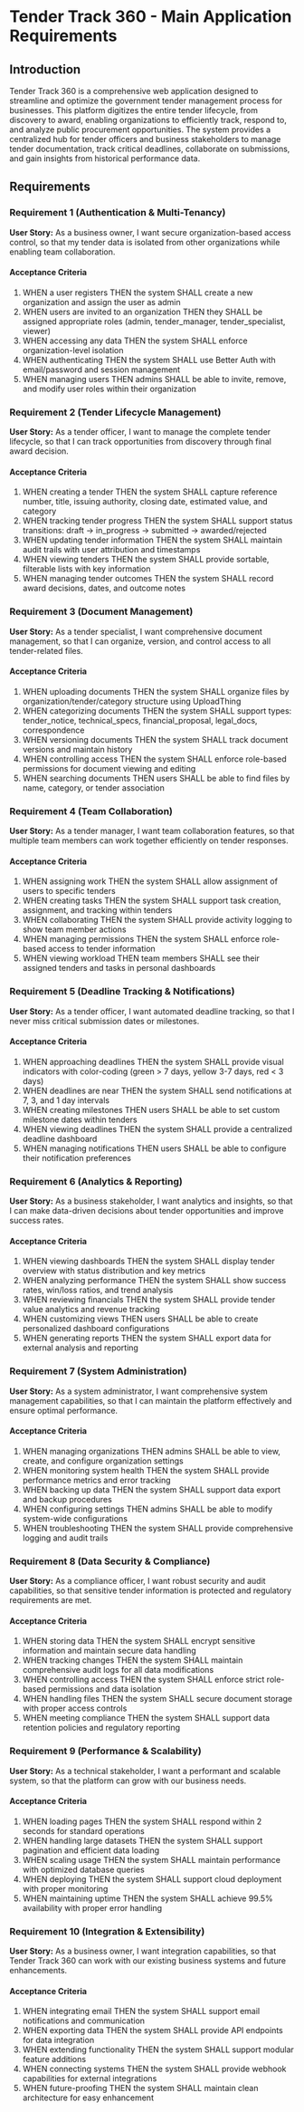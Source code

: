 # Tender Track 360 - Main Application Requirements

## Introduction

Tender Track 360 is a comprehensive web application designed to streamline and optimize the government tender management process for businesses. This platform digitizes the entire tender lifecycle, from discovery to award, enabling organizations to efficiently track, respond to, and analyze public procurement opportunities. The system provides a centralized hub for tender officers and business stakeholders to manage tender documentation, track critical deadlines, collaborate on submissions, and gain insights from historical performance data.

## Requirements

### Requirement 1 (Authentication & Multi-Tenancy)

**User Story:** As a business owner, I want secure organization-based access control, so that my tender data is isolated from other organizations while enabling team collaboration.

#### Acceptance Criteria

1. WHEN a user registers THEN the system SHALL create a new organization and assign the user as admin
2. WHEN users are invited to an organization THEN they SHALL be assigned appropriate roles (admin, tender_manager, tender_specialist, viewer)
3. WHEN accessing any data THEN the system SHALL enforce organization-level isolation
4. WHEN authenticating THEN the system SHALL use Better Auth with email/password and session management
5. WHEN managing users THEN admins SHALL be able to invite, remove, and modify user roles within their organization

### Requirement 2 (Tender Lifecycle Management)

**User Story:** As a tender officer, I want to manage the complete tender lifecycle, so that I can track opportunities from discovery through final award decision.

#### Acceptance Criteria

1. WHEN creating a tender THEN the system SHALL capture reference number, title, issuing authority, closing date, estimated value, and category
2. WHEN tracking tender progress THEN the system SHALL support status transitions: draft → in_progress → submitted → awarded/rejected
3. WHEN updating tender information THEN the system SHALL maintain audit trails with user attribution and timestamps
4. WHEN viewing tenders THEN the system SHALL provide sortable, filterable lists with key information
5. WHEN managing tender outcomes THEN the system SHALL record award decisions, dates, and outcome notes

### Requirement 3 (Document Management)

**User Story:** As a tender specialist, I want comprehensive document management, so that I can organize, version, and control access to all tender-related files.

#### Acceptance Criteria

1. WHEN uploading documents THEN the system SHALL organize files by organization/tender/category structure using UploadThing
2. WHEN categorizing documents THEN the system SHALL support types: tender_notice, technical_specs, financial_proposal, legal_docs, correspondence
3. WHEN versioning documents THEN the system SHALL track document versions and maintain history
4. WHEN controlling access THEN the system SHALL enforce role-based permissions for document viewing and editing
5. WHEN searching documents THEN users SHALL be able to find files by name, category, or tender association

### Requirement 4 (Team Collaboration)

**User Story:** As a tender manager, I want team collaboration features, so that multiple team members can work together efficiently on tender responses.

#### Acceptance Criteria

1. WHEN assigning work THEN the system SHALL allow assignment of users to specific tenders
2. WHEN creating tasks THEN the system SHALL support task creation, assignment, and tracking within tenders
3. WHEN collaborating THEN the system SHALL provide activity logging to show team member actions
4. WHEN managing permissions THEN the system SHALL enforce role-based access to tender information
5. WHEN viewing workload THEN team members SHALL see their assigned tenders and tasks in personal dashboards

### Requirement 5 (Deadline Tracking & Notifications)

**User Story:** As a tender officer, I want automated deadline tracking, so that I never miss critical submission dates or milestones.

#### Acceptance Criteria

1. WHEN approaching deadlines THEN the system SHALL provide visual indicators with color-coding (green > 7 days, yellow 3-7 days, red < 3 days)
2. WHEN deadlines are near THEN the system SHALL send notifications at 7, 3, and 1 day intervals
3. WHEN creating milestones THEN users SHALL be able to set custom milestone dates within tenders
4. WHEN viewing deadlines THEN the system SHALL provide a centralized deadline dashboard
5. WHEN managing notifications THEN users SHALL be able to configure their notification preferences

### Requirement 6 (Analytics & Reporting)

**User Story:** As a business stakeholder, I want analytics and insights, so that I can make data-driven decisions about tender opportunities and improve success rates.

#### Acceptance Criteria

1. WHEN viewing dashboards THEN the system SHALL display tender overview with status distribution and key metrics
2. WHEN analyzing performance THEN the system SHALL show success rates, win/loss ratios, and trend analysis
3. WHEN reviewing financials THEN the system SHALL provide tender value analytics and revenue tracking
4. WHEN customizing views THEN users SHALL be able to create personalized dashboard configurations
5. WHEN generating reports THEN the system SHALL export data for external analysis and reporting

### Requirement 7 (System Administration)

**User Story:** As a system administrator, I want comprehensive system management capabilities, so that I can maintain the platform effectively and ensure optimal performance.

#### Acceptance Criteria

1. WHEN managing organizations THEN admins SHALL be able to view, create, and configure organization settings
2. WHEN monitoring system health THEN the system SHALL provide performance metrics and error tracking
3. WHEN backing up data THEN the system SHALL support data export and backup procedures
4. WHEN configuring settings THEN admins SHALL be able to modify system-wide configurations
5. WHEN troubleshooting THEN the system SHALL provide comprehensive logging and audit trails

### Requirement 8 (Data Security & Compliance)

**User Story:** As a compliance officer, I want robust security and audit capabilities, so that sensitive tender information is protected and regulatory requirements are met.

#### Acceptance Criteria

1. WHEN storing data THEN the system SHALL encrypt sensitive information and maintain secure data handling
2. WHEN tracking changes THEN the system SHALL maintain comprehensive audit logs for all data modifications
3. WHEN controlling access THEN the system SHALL enforce strict role-based permissions and data isolation
4. WHEN handling files THEN the system SHALL secure document storage with proper access controls
5. WHEN meeting compliance THEN the system SHALL support data retention policies and regulatory reporting

### Requirement 9 (Performance & Scalability)

**User Story:** As a technical stakeholder, I want a performant and scalable system, so that the platform can grow with our business needs.

#### Acceptance Criteria

1. WHEN loading pages THEN the system SHALL respond within 2 seconds for standard operations
2. WHEN handling large datasets THEN the system SHALL support pagination and efficient data loading
3. WHEN scaling usage THEN the system SHALL maintain performance with optimized database queries
4. WHEN deploying THEN the system SHALL support cloud deployment with proper monitoring
5. WHEN maintaining uptime THEN the system SHALL achieve 99.5% availability with proper error handling

### Requirement 10 (Integration & Extensibility)

**User Story:** As a business owner, I want integration capabilities, so that Tender Track 360 can work with our existing business systems and future enhancements.

#### Acceptance Criteria

1. WHEN integrating email THEN the system SHALL support email notifications and communication
2. WHEN exporting data THEN the system SHALL provide API endpoints for data integration
3. WHEN extending functionality THEN the system SHALL support modular feature additions
4. WHEN connecting systems THEN the system SHALL provide webhook capabilities for external integrations
5. WHEN future-proofing THEN the system SHALL maintain clean architecture for easy enhancement
